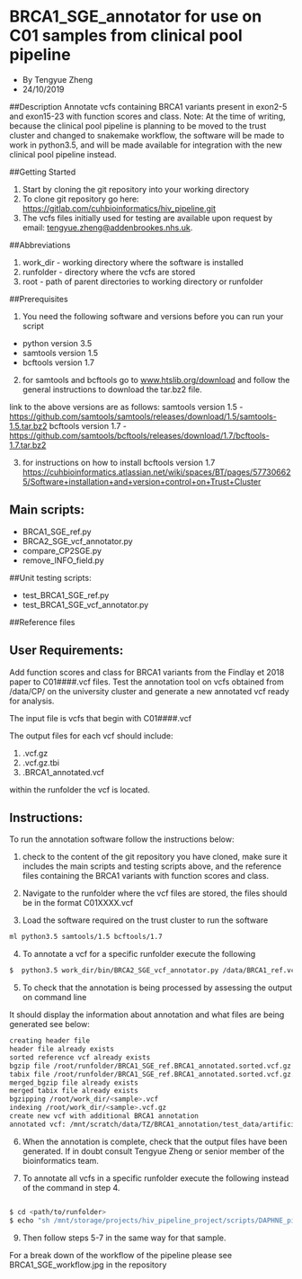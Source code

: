 # BRCA1_SGE_annotator for use on C01 samples from clinical pool pipeline
  - By Tengyue Zheng
  - 24/10/2019

##Description
  Annotate vcfs containing BRCA1 variants present in exon2-5 and exon15-23 with function scores and class.
  Note: At the time of writing, because the clinical pool pipeline is planning to be moved to the trust cluster and changed to snakemake workflow, the software will be made to work in python3.5, and will be made available for integration with the new clinical pool pipeline instead.

##Getting Started
  1. Start by cloning the git repository into your working directory
  2. To clone git repository go here: https://gitlab.com/cuhbioinformatics/hiv_pipeline.git
  3. The vcfs files initially used for testing are available upon request by email: tengyue.zheng@addenbrookes.nhs.uk.

##Abbreviations

  1. work_dir - working directory where the software is installed
  2. runfolder - directory where the vcfs are stored
  3. root - path of parent directories to working directory or runfolder

##Prerequisites
  1. You need the following software and versions before you can run your script
  
  - python version 3.5
  - samtools version 1.5
  - bcftools version 1.7 

  2. for samtools and bcftools go to www.htslib.org/download and follow the general instructions to download the tar.bz2 file.

  link to the above versions are as follows:
  samtools version 1.5 - https://github.com/samtools/samtools/releases/download/1.5/samtools-1.5.tar.bz2
  bcftools version 1.7 - https://github.com/samtools/bcftools/releases/download/1.7/bcftools-1.7.tar.bz2

  3. for instructions on how to install bcftools version 1.7 
  https://cuhbioinformatics.atlassian.net/wiki/spaces/BT/pages/577306625/Software+installation+and+version+control+on+Trust+Cluster

## Main scripts:
  - BRCA1_SGE_ref.py
  - BRCA2_SGE_vcf_annotator.py
  - compare_CP2SGE.py
  - remove_INFO_field.py

##Unit testing scripts:

  - test_BRCA1_SGE_ref.py
  - test_BRCA1_SGE_vcf_annotator.py

##Reference files

## User Requirements:
  Add function scores and class for BRCA1 variants from the Findlay et 2018 paper to C01####.vcf files. 
  Test the annotation tool on vcfs obtained from /data/CP/ on the university cluster and generate a new annotated vcf ready for analysis.

  The input file is vcfs that begin with C01####.vcf

  The output files for each vcf should include:

  1. <sample>.vcf.gz
  2. <sample>.vcf.gz.tbi
  3. <sample>.BRCA1_annotated.vcf

  within the runfolder the vcf is located.

## Instructions:

To run the annotation software follow the instructions below:

1. check to the content of the git repository you have cloned, make sure it includes the main scripts and testing scripts above, and
   the reference files containing the BRCA1 variants with function scores and class.

1. Navigate to the runfolder where the vcf files are stored, the files should be in the format C01XXXX.vcf

2. Load the software required on the trust cluster to run the software

```Bash
ml python3.5 samtools/1.5 bcftools/1.7
```
4. To annotate a vcf for a specific runfolder execute the following

```Bash
$  python3.5 work_dir/bin/BRCA2_SGE_vcf_annotator.py /data/BRCA1_ref.vcf .
```

5. To check that the annotation is being processed by assessing the output on command line

It should display the information about annotation and what files are being generated see below:

```Bash
creating header file
header file already exists
sorted reference vcf already exists
bgzip file /root/runfolder/BRCA1_SGE_ref.BRCA1_annotated.sorted.vcf.gz already exists
tabix file /root/runfolder/BRCA1_SGE_ref.BRCA1_annotated.sorted.vcf.gz.tbi already exists
merged_bgzip file already exists
merged tabix file already exists
bgzipping /root/work_dir/<sample>.vcf
indexing /root/work_dir/<sample>.vcf.gz
create new vcf with additional BRCA1 annotation
annotated vcf: /mnt/scratch/data/TZ/BRCA1_annotation/test_data/artificial_vcfs/C01_neg13.BRCA1_annotated.vcf
```

6. When the annotation is complete, check that the output files have been generated.
   If in doubt consult Tengyue Zheng or senior member of the bioinformatics team.

8. To annotate all vcfs in a specific runfolder execute the following instead of the command in step 4.

```Bash

$ cd <path/to/runfolder>
$ echo "sh /mnt/storage/projects/hiv_pipeline_project/scripts/DAPHNE_pipeline_wrapper_fixed_smalt.sh -s <sample_name>" | sh2cluster.pl --reservation=compute006 --partition=long --job-name="hiv_<sample_number>"
```
9. Then follow steps 5-7 in the same way for that sample.

For a break down of the workflow of the pipeline please see BRCA1_SGE_workflow.jpg in the repository
